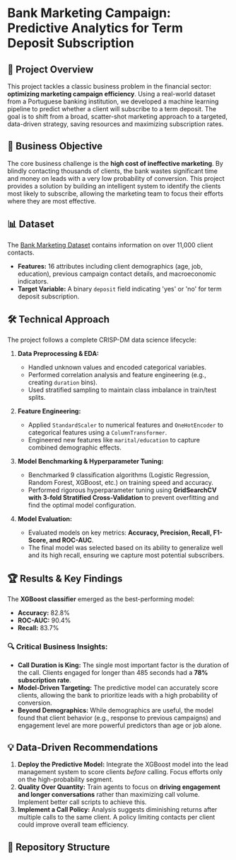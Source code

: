 # Bank Marketing Campaign: Predictive Analytics for Term Deposit Subscription

## 📖 Project Overview

This project tackles a classic business problem in the financial sector: **optimizing marketing campaign efficiency**. Using a real-world dataset from a Portuguese banking institution, we developed a machine learning pipeline to predict whether a client will subscribe to a term deposit. The goal is to shift from a broad, scatter-shot marketing approach to a targeted, data-driven strategy, saving resources and maximizing subscription rates.

## 🎯 Business Objective

The core business challenge is the **high cost of ineffective marketing**. By blindly contacting thousands of clients, the bank wastes significant time and money on leads with a very low probability of conversion. This project provides a solution by building an intelligent system to identify the clients most likely to subscribe, allowing the marketing team to focus their efforts where they are most effective.

## 📊 Dataset

The [Bank Marketing Dataset](https://archive.ics.uci.edu/ml/datasets/Bank+Marketing) contains information on over 11,000 client contacts.
- **Features:** 16 attributes including client demographics (age, job, education), previous campaign contact details, and macroeconomic indicators.
- **Target Variable:** A binary `deposit` field indicating 'yes' or 'no' for term deposit subscription.

## 🛠️ Technical Approach

The project follows a complete CRISP-DM data science lifecycle:

1.  **Data Preprocessing & EDA:**
    - Handled unknown values and encoded categorical variables.
    - Performed correlation analysis and feature engineering (e.g., creating `duration` bins).
    - Used stratified sampling to maintain class imbalance in train/test splits.

2.  **Feature Engineering:**
    - Applied `StandardScaler` to numerical features and `OneHotEncoder` to categorical features using a `ColumnTransformer`.
    - Engineered new features like `marital/education` to capture combined demographic effects.

3.  **Model Benchmarking & Hyperparameter Tuning:**
    - Benchmarked 9 classification algorithms (Logistic Regression, Random Forest, XGBoost, etc.) on training speed and accuracy.
    - Performed rigorous hyperparameter tuning using **GridSearchCV with 3-fold Stratified Cross-Validation** to prevent overfitting and find the optimal model configuration.

4.  **Model Evaluation:**
    - Evaluated models on key metrics: **Accuracy, Precision, Recall, F1-Score, and ROC-AUC**.
    - The final model was selected based on its ability to generalize well and its high recall, ensuring we capture most potential subscribers.

## 🏆 Results & Key Findings

The **XGBoost classifier** emerged as the best-performing model:
- **Accuracy:** 82.8%
- **ROC-AUC:** 90.4%
- **Recall:** 83.7%

### 🔍 Critical Business Insights:
- **Call Duration is King:** The single most important factor is the duration of the call. Clients engaged for longer than 485 seconds had a **78% subscription rate**.
- **Model-Driven Targeting:** The predictive model can accurately score clients, allowing the bank to prioritize leads with a high probability of conversion.
- **Beyond Demographics:** While demographics are useful, the model found that client behavior (e.g., response to previous campaigns) and engagement level are more powerful predictors than age or job alone.

## 💡 Data-Driven Recommendations

1.  **Deploy the Predictive Model:** Integrate the XGBoost model into the lead management system to score clients *before* calling. Focus efforts only on the high-probability segment.
2.  **Quality Over Quantity:** Train agents to focus on **driving engagement and longer conversations** rather than maximizing call volume. Implement better call scripts to achieve this.
3.  **Implement a Call Policy:** Analysis suggests diminishing returns after multiple calls to the same client. A policy limiting contacts per client could improve overall team efficiency.

## 📁 Repository Structure
